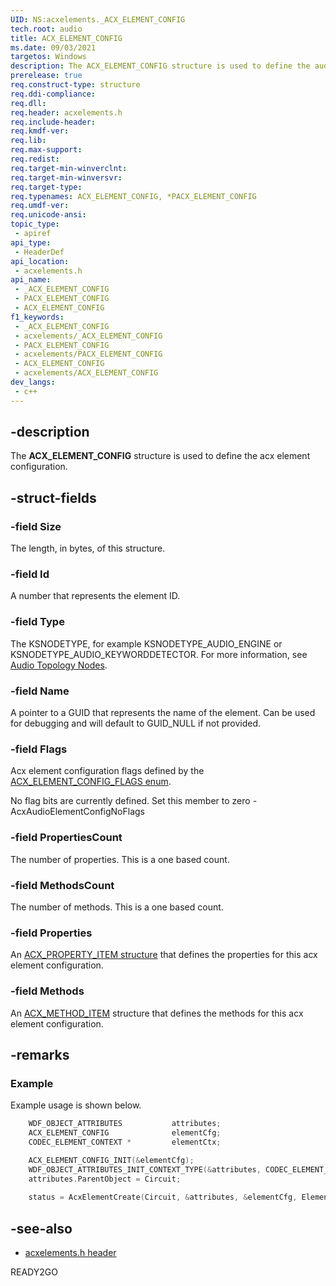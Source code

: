 ```yaml
---
UID: NS:acxelements._ACX_ELEMENT_CONFIG
tech.root: audio 
title: ACX_ELEMENT_CONFIG
ms.date: 09/03/2021
targetos: Windows
description: The ACX_ELEMENT_CONFIG structure is used to define the audio element configuration. 
prerelease: true
req.construct-type: structure
req.ddi-compliance: 
req.dll: 
req.header: acxelements.h
req.include-header: 
req.kmdf-ver: 
req.lib: 
req.max-support: 
req.redist: 
req.target-min-winverclnt: 
req.target-min-winversvr: 
req.target-type: 
req.typenames: ACX_ELEMENT_CONFIG, *PACX_ELEMENT_CONFIG
req.umdf-ver: 
req.unicode-ansi: 
topic_type:
 - apiref
api_type:
 - HeaderDef
api_location:
 - acxelements.h
api_name:
 - _ACX_ELEMENT_CONFIG
 - PACX_ELEMENT_CONFIG
 - ACX_ELEMENT_CONFIG
f1_keywords:
 - _ACX_ELEMENT_CONFIG
 - acxelements/_ACX_ELEMENT_CONFIG
 - PACX_ELEMENT_CONFIG
 - acxelements/PACX_ELEMENT_CONFIG
 - ACX_ELEMENT_CONFIG
 - acxelements/ACX_ELEMENT_CONFIG
dev_langs:
 - c++
---
```


## -description

The **ACX_ELEMENT_CONFIG** structure is used to define the acx element configuration. 

## -struct-fields

### -field Size

The length, in bytes, of this structure.

### -field Id

A number that represents the element ID.

### -field Type

The KSNODETYPE, for example KSNODETYPE_AUDIO_ENGINE or KSNODETYPE_AUDIO_KEYWORDDETECTOR. For more information, see [Audio Topology Nodes](/windows-hardware/drivers/audio/audio-topology-nodes).

### -field Name

A pointer to a GUID that represents the name of the element. Can be used for debugging and will default to GUID_NULL if not provided.

### -field Flags

Acx element configuration flags defined by the [ACX_ELEMENT_CONFIG_FLAGS enum](ne-acxelements-acx_element_config_flags.md). 

No flag bits are currently defined. Set this member to zero - AcxAudioElementConfigNoFlags

### -field PropertiesCount

The number of properties. This is a one based count.

### -field MethodsCount

The number of methods. This is a one based count.

### -field Properties

An [ACX_PROPERTY_ITEM structure](/windows-hardware/drivers/ddi/acxrequest/acxrequest/ns-acxrequest-acx_property_item) that defines the properties for this acx element configuration.

### -field Methods

An [ACX_METHOD_ITEM](/windows-hardware/drivers/ddi/acxrequest/acxrequest\ns-acxrequest-acx_method_item.md) structure that defines the methods for this acx element configuration. 

## -remarks

### Example

Example usage is shown below.

```cpp
    WDF_OBJECT_ATTRIBUTES           attributes;
    ACX_ELEMENT_CONFIG              elementCfg;
    CODEC_ELEMENT_CONTEXT *         elementCtx;

    ACX_ELEMENT_CONFIG_INIT(&elementCfg);
    WDF_OBJECT_ATTRIBUTES_INIT_CONTEXT_TYPE(&attributes, CODEC_ELEMENT_CONTEXT);
    attributes.ParentObject = Circuit;
    
    status = AcxElementCreate(Circuit, &attributes, &elementCfg, Element);
```

## -see-also

- [acxelements.h header](index.md)

READY2GO

